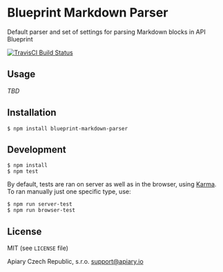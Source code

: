 # Blueprint Markdown Parser

Default parser and set of settings for parsing Markdown blocks in API Blueprint


[![TravisCI Build Status](https://travis-ci.org/apiaryio/blueprint-markdown-parser.svg?branch=master)](https://travis-ci.org/apiaryio/blueprint-markdown-parser)


## Usage

_TBD_

## Installation

```shell
$ npm install blueprint-markdown-parser
```

## Development

```shell
$ npm install
$ npm test
```

By default, tests are ran on server as well as in the browser, using
[Karma](karma-runner.github.io/). To ran manually just one specific type, use:

```shell
$ npm run server-test
$ npm run browser-test
```

## License


MIT (see `LICENSE` file)

Apiary Czech Republic, s.r.o. <support@apiary.io>
